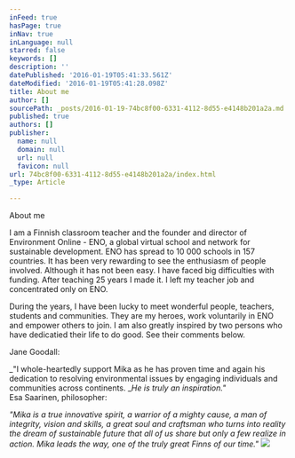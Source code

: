 ```yaml
---
inFeed: true
hasPage: true
inNav: true
inLanguage: null
starred: false
keywords: []
description: ''
datePublished: '2016-01-19T05:41:33.561Z'
dateModified: '2016-01-19T05:41:28.098Z'
title: About me
author: []
sourcePath: _posts/2016-01-19-74bc8f00-6331-4112-8d55-e4148b201a2a.md
published: true
authors: []
publisher:
  name: null
  domain: null
  url: null
  favicon: null
url: 74bc8f00-6331-4112-8d55-e4148b201a2a/index.html
_type: Article

---
```

About me

I am a Finnish classroom teacher and the founder and director of Environment Online - ENO, a global virtual school and network for sustainable development. ENO has spread to 10 000 schools in 157 countries. It has been very rewarding to see the enthusiasm of people involved. Although it has not been easy. I have faced big difficulties with funding. After teaching 25 years I made it. I left my teacher job and concentrated only on ENO.

During the years, I have been lucky to meet wonderful people, teachers, students and communities. They are my heroes, work voluntarily in ENO and empower others to join.  I am also greatly inspired by two persons who have dedicatied their life to do good. See their comments below. 

Jane Goodall:

_"I whole-heartedly support Mika as he has proven time and again his dedication to resolving environmental issues by engaging individuals and communities across continents.  __He is truly an inspiration."_  
Esa Saarinen, philosopher:

_"Mika is a true innovative spirit, a warrior of a mighty cause, a man of integrity, vision and skills, a great soul and craftsman who turns into reality the dream of sustainable future that all of us share but only a few realize in action. Mika leads the way, one of the truly great Finns of our time."_
![](https://the-grid-user-content.s3-us-west-2.amazonaws.com/f183cd5c-b0bb-4c6b-9b2a-17ea11ee41c4.jpg)